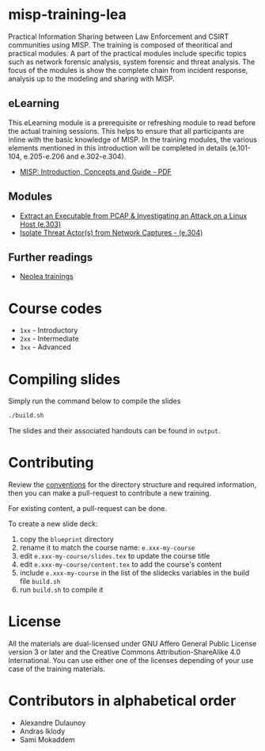 # misp-training-lea

Practical Information Sharing between Law Enforcement and CSIRT communities using MISP. The training is composed of theoritical and practical modules. A part of the practical modules include specific topics such as network forensic analysis, system forensic and threat analysis. The focus of the modules is show the complete chain from incident response, analysis up to the modeling and sharing with MISP.

## eLearning

This eLearning module is a prerequisite or refreshing module to read before the actual training sessions. This helps to ensure that all participants are inline with the basic knowledge of MISP. In the training modules, the various elements mentioned in this introduction will be completed in details (e.101-104, e.205-e.206 and e.302-e.304).

- [MISP: Introduction, Concepts and Guide - PDF](https://github.com/MISP/misp-training-lea/raw/main/output/0_eLearning.pdf)

## Modules

- [Extract an Executable from PCAP & Investigating an Attack on a Linux Host (e.303)](./e.303-lab2-encoding-information-and-sharing-it)
- [Isolate Threat Actor(s) from Network Captures - (e.304)](./e.304-lab3-encoding-information-and-sharing-it-2)

## Further readings

- [Neolea trainings](https://github.com/neolea/neolea-training-materials)

# Course codes

- `1xx` - Introductory
- `2xx` - Intermediate
- `3xx` - Advanced

# Compiling slides
Simply run the command below to compile the slides
```bash
./build.sh
```
The slides and their associated handouts can be found in `output`.

# Contributing

Review the [conventions](conventions.md) for the directory structure and required information, then you can make a pull-request to contribute a new training.

For existing content, a pull-request can be done.

To create a new slide deck:
1. copy the `blueprint` directory
2. rename it to match the course name: `e.xxx-my-course`
3. edit `e.xxx-my-course/slides.tex` to update the course title
4. edit `e.xxx-my-course/content.tex` to add the course's content
5. include `e.xxx-my-course` in the list of the slidecks variables in the build file `build.sh`
6. run `build.sh` to compile it

# License

All the materials are dual-licensed under GNU Affero General Public License version 3 or later and the Creative Commons Attribution-ShareAlike 4.0 International. You can use either one of the licenses depending of your use case of the training materials.

# Contributors in alphabetical order

- Alexandre Dulaunoy
- Andras Iklody
- Sami Mokaddem
